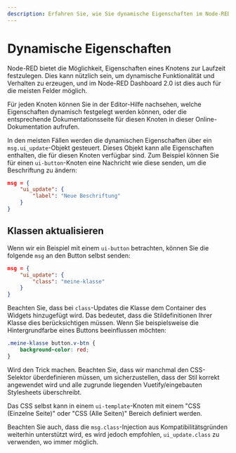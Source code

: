 ```yaml
---
description: Erfahren Sie, wie Sie dynamische Eigenschaften im Node-RED Dashboard 2.0 verwenden, um flexible und reaktionsfähige Dashboard-Oberflächen zu erstellen.
---
```


# Dynamische Eigenschaften

Node-RED bietet die Möglichkeit, Eigenschaften eines Knotens zur Laufzeit festzulegen. Dies kann nützlich sein, um dynamische Funktionalität und Verhalten zu erzeugen, und im Node-RED Dashboard 2.0 ist dies auch für die meisten Felder möglich.

Für jeden Knoten können Sie in der Editor-Hilfe nachsehen, welche Eigenschaften dynamisch festgelegt werden können, oder die entsprechende Dokumentationsseite für diesen Knoten in dieser Online-Dokumentation aufrufen.

In den meisten Fällen werden die dynamischen Eigenschaften über ein `msg.ui_update`-Objekt gesteuert. Dieses Objekt kann alle Eigenschaften enthalten, die für diesen Knoten verfügbar sind. Zum Beispiel können Sie für einen `ui-button`-Knoten eine Nachricht wie diese senden, um die Beschriftung zu ändern:

```json
msg = {
    "ui_update": {
        "label": "Neue Beschriftung"
    }
}
```

## Klassen aktualisieren

Wenn wir ein Beispiel mit einem `ui-button` betrachten, können Sie die folgende `msg` an den Button selbst senden:

```json
msg = {
    "ui_update": {
        "class": "meine-klasse"
    }
}
```

Beachten Sie, dass bei `class`-Updates die Klasse dem Container des Widgets hinzugefügt wird. Das bedeutet, dass die Stildefinitionen Ihrer Klasse dies berücksichtigen müssen. Wenn Sie beispielsweise die Hintergrundfarbe eines Buttons beeinflussen möchten:

```css
.meine-klasse button.v-btn {
    background-color: red;
}
```

Wird den Trick machen. Beachten Sie, dass wir manchmal den CSS-Selektor überdefinieren müssen, um sicherzustellen, dass der Stil korrekt angewendet wird und alle zugrunde liegenden Vuetify/eingebauten Stylesheets überschreibt.

Das CSS selbst kann in einem `ui-template`-Knoten mit einem "CSS (Einzelne Seite)" oder "CSS (Alle Seiten)" Bereich definiert werden.

Beachten Sie auch, dass die `msg.class`-Injection aus Kompatibilitätsgründen weiterhin unterstützt wird, es wird jedoch empfohlen, `ui_update.class` zu verwenden, wo immer möglich.